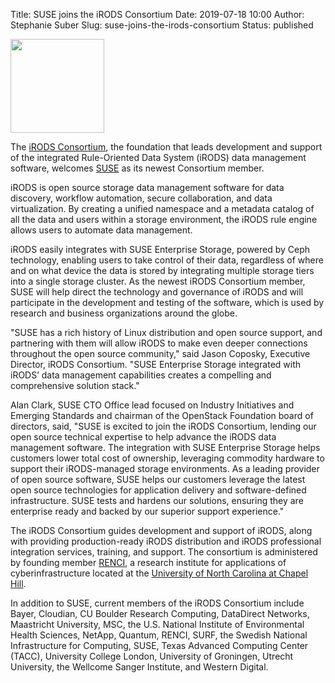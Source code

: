Title: SUSE joins the iRODS Consortium
Date: 2019-07-18 10:00
Author: Stephanie Suber
Slug: suse-joins-the-irods-consortium
Status: published

<img src="{static}/images/suse_logo.png" width="150px" />

<br />

The [iRODS Consortium](https://irods.org), the foundation that leads development and support of the integrated Rule-Oriented Data System (iRODS) data management software, welcomes [SUSE](https://suse.com) as its newest Consortium member.

iRODS is open source storage data management software for data discovery, workflow automation, secure collaboration, and data virtualization. By creating a unified namespace and a metadata catalog of all the data and users within a storage environment, the iRODS rule engine allows users to automate data management.

iRODS easily integrates with SUSE Enterprise Storage, powered by Ceph technology, enabling users to take control of their data, regardless of where and on what device the data is stored by integrating multiple storage tiers into a single storage cluster. As the newest iRODS Consortium member, SUSE will help direct the technology and governance of iRODS and will participate in the development and testing of the software, which is used by research and business organizations around the globe.

"SUSE has a rich history of Linux distribution and open source support, and partnering with them will allow iRODS to make even deeper connections throughout the open source community," said Jason Coposky, Executive Director, iRODS Consortium. "SUSE Enterprise Storage integrated with iRODS’ data management capabilities creates a compelling and comprehensive solution stack."

Alan Clark, SUSE CTO Office lead focused on Industry Initiatives and Emerging Standards and chairman of the OpenStack Foundation board of directors, said, "SUSE is excited to join the iRODS Consortium, lending our open source technical expertise to help advance the iRODS data management software. The integration with SUSE Enterprise Storage helps customers lower total cost of ownership, leveraging commodity hardware to support their iRODS-managed storage environments. As a leading provider of open source software, SUSE helps our customers leverage the latest open source technologies for application delivery and software-defined infrastructure. SUSE tests and hardens our solutions, ensuring they are enterprise ready and backed by our superior support experience."

The iRODS Consortium guides development and support of iRODS, along with providing production-ready iRODS distribution and iRODS professional integration services, training, and support. The consortium is administered by founding member [RENCI](https://renci.org), a research institute for applications of cyberinfrastructure located at the [University of North Carolina at Chapel Hill](https://unc.edu).

In addition to SUSE, current members of the iRODS Consortium include Bayer, Cloudian, CU Boulder Research Computing, DataDirect Networks, Maastricht University, MSC, the U.S. National Institute of Environmental Health Sciences, NetApp, Quantum, RENCI, SURF, the Swedish National Infrastructure for Computing, SUSE, Texas Advanced Computing Center (TACC), University College London, University of Groningen, Utrecht University, the Wellcome Sanger Institute, and Western Digital.
